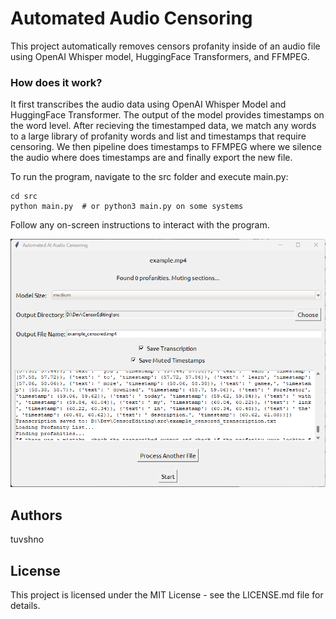 # Automated Audio Censoring
This project automatically removes censors profanity inside of an audio file using OpenAI Whisper model, HuggingFace Transformers, and FFMPEG.

### How does it work?
It first transcribes the audio data using OpenAI Whisper Model and HuggingFace Transformer. The output of the model provides timestamps on the word level. After recieving the timestamped data, we match any words to a large library of profanity words and list and timestamps that require censoring. We then pipeline does timestamps to FFMPEG where we silence the audio where does timestamps are and finally export the new file.

To run the program, navigate to the src folder and execute main.py:

```
cd src
python main.py  # or python3 main.py on some systems
```

Follow any on-screen instructions to interact with the program.

![Example Image](example.png)

## Authors
tuvshno

## License
This project is licensed under the MIT License - see the LICENSE.md file for details.
